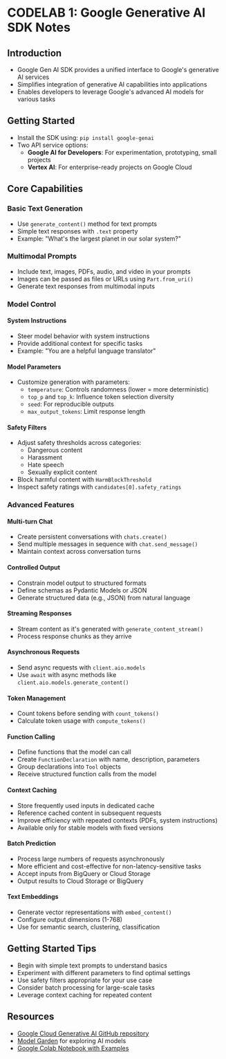 # CODELAB 1: Google Generative AI SDK Notes

## Introduction

- Google Gen AI SDK provides a unified interface to Google's generative AI services
- Simplifies integration of generative AI capabilities into applications
- Enables developers to leverage Google's advanced AI models for various tasks

## Getting Started

- Install the SDK using: `pip install google-genai`
- Two API service options:
  - **Google AI for Developers**: For experimentation, prototyping, small projects
  - **Vertex AI**: For enterprise-ready projects on Google Cloud

## Core Capabilities

### Basic Text Generation

- Use `generate_content()` method for text prompts
- Simple text responses with `.text` property
- Example: "What's the largest planet in our solar system?"

### Multimodal Prompts

- Include text, images, PDFs, audio, and video in your prompts
- Images can be passed as files or URLs using `Part.from_uri()`
- Generate text responses from multimodal inputs

### Model Control

#### System Instructions

- Steer model behavior with system instructions
- Provide additional context for specific tasks
- Example: "You are a helpful language translator"

#### Model Parameters

- Customize generation with parameters:
  - `temperature`: Controls randomness (lower = more deterministic)
  - `top_p` and `top_k`: Influence token selection diversity
  - `seed`: For reproducible outputs
  - `max_output_tokens`: Limit response length

#### Safety Filters

- Adjust safety thresholds across categories:
  - Dangerous content
  - Harassment
  - Hate speech
  - Sexually explicit content
- Block harmful content with `HarmBlockThreshold`
- Inspect safety ratings with `candidates[0].safety_ratings`

### Advanced Features

#### Multi-turn Chat

- Create persistent conversations with `chats.create()`
- Send multiple messages in sequence with `chat.send_message()`
- Maintain context across conversation turns

#### Controlled Output

- Constrain model output to structured formats
- Define schemas as Pydantic Models or JSON
- Generate structured data (e.g., JSON) from natural language

#### Streaming Responses

- Stream content as it's generated with `generate_content_stream()`
- Process response chunks as they arrive

#### Asynchronous Requests

- Send async requests with `client.aio.models`
- Use `await` with async methods like `client.aio.models.generate_content()`

#### Token Management

- Count tokens before sending with `count_tokens()`
- Calculate token usage with `compute_tokens()`

#### Function Calling

- Define functions that the model can call
- Create `FunctionDeclaration` with name, description, parameters
- Group declarations into `Tool` objects
- Receive structured function calls from the model

#### Context Caching

- Store frequently used inputs in dedicated cache
- Reference cached content in subsequent requests
- Improve efficiency with repeated contexts (PDFs, system instructions)
- Available only for stable models with fixed versions

#### Batch Prediction

- Process large numbers of requests asynchronously
- More efficient and cost-effective for non-latency-sensitive tasks
- Accept inputs from BigQuery or Cloud Storage
- Output results to Cloud Storage or BigQuery

#### Text Embeddings

- Generate vector representations with `embed_content()`
- Configure output dimensions (1-768)
- Use for semantic search, clustering, classification

## Getting Started Tips

- Begin with simple text prompts to understand basics
- Experiment with different parameters to find optimal settings
- Use safety filters appropriate for your use case
- Consider batch processing for large-scale tasks
- Leverage context caching for repeated content

## Resources

- [Google Cloud Generative AI GitHub repository](https://github.com/GoogleCloudPlatform/generative-ai)
- [Model Garden](https://cloud.google.com/vertex-ai/generative-ai/docs/model-garden/explore-models) for exploring AI models
- [Google Colab Notebook with Examples](https://colab.research.google.com/drive/1rV16-wPdhtQA-MyhIiPNnDJeR0A3Rwjm?usp=drive_link)
